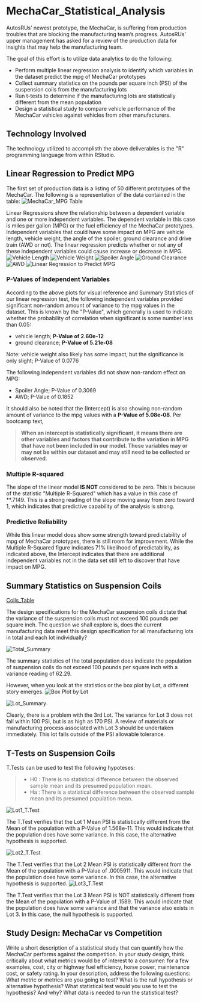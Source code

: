 # MechaCar_Statistical_Analysis
AutosRUs’ newest prototype, the MechaCar, is suffering from production troubles that are blocking the manufacturing team’s progress. AutosRUs’ upper management has asked for a review of the production data for insights that may help the manufacturing team.

The goal of this effort is to utilize data analytics to do the following:

* Perform multiple linear regression analysis to identify which variables in the dataset predict the mpg of MechaCar prototypes
* Collect summary statistics on the pounds per square inch (PSI) of the suspension coils from the manufacturing lots
* Run t-tests to determine if the manufacturing lots are statistically different from the mean population
* Design a statistical study to compare vehicle performance of the MechaCar vehicles against vehicles from other manufacturers. 

## Technology Involved
The technology utilized to accomplisth the above deliverables is the "R" programming language from within RStudio.

## Linear Regression to Predict MPG
The first set of production data is a listing of 50 different prototypes of the MechaCar.  The following is a representation of the data contained in the table:
![MechaCar_MPG Table](Resources/MechaCar_Table_1.png)

Linear Regressions show the relationship between a dependent variable and one or more independent variables.  The dependent variable in this case is miles per gallon (MPG) or the fuel efficiency of the MechaCar prototypes.  Independent variables that could have some impact on MPG are vehicle length, vehicle weight, the angle of the spoiler, ground clearance and drive train (AWD or not).  The linear regression predicts whether or not any of these independent variables could cause increase or decrease in MPG.
![Vehicle Length](Resources/Rplot.png)
![Vehicle Weight](Resources/Rplot01.png)
![Spoiler Angle](Resources/Rplot02.png)
![Ground Clearance](Resources/Rplot03.png)
![AWD](Resources/Rplot04.png)
![Linear Regression to Predict MPG](Resources/Linear_Regression_1.png)

### P-Values of Independent Variables
According to the above plots for visual reference and Summary Statistics of our linear regression test, the following independent variables provided significant non-random amount of variance to the mpg values in the dataset.  This is known by the "P-Value", which generally is used to indicate whether the probability of correlation when significant is some number less than 0.05:
* vehicle length; **P-Value of 2.60e-12**
* ground clearance; **P-Value of 5.21e-08**

Note:  vehicle weight also likely has some impact, but the significance is only slight; P-Value of 0.0776

The following independent variables did not show non-random effect on MPG:
* Spoiler Angle; P-Value of 0.3069
* AWD; P-Value of 0.1852

It should also be noted that the (Intercept) is also showing non-random amount of variance to the mpg values with a **P-Value of 5.08e-08**.  Per bootcamp text,
 > **When an intercept is statistically significant, it means there are other variables and factors that contribute to the variation in MPG that have not been included in our model. These variables may or may not be within our dataset and may still need to be collected or observed.**

### Multiple R-squared
The slope of the linear model **IS NOT** considered to be zero. This is because of the statistic "Multiple R-Squared" which has a value in this case of **.7149.  This is a strong reading of the slope moving away from zero toward 1, which indicates that predictive capability of the analysis is strong.

### Predictive Reliability
While this linear model does show some strength toward predictability of mpg of MechaCar prototypes, there is still room for improvement.  While the Multiple R-Squared figure indicates 71% likelihood of predictability, as indicated above, the Intercept indicates that there are additional independent variables not in the data set still left to discover that have impact on MPG.

## Summary Statistics on Suspension Coils

[Coils_Table](Resources/Suspension_Coils_Table.png)

The design specifications for the MechaCar suspension coils dictate that the variance of the suspension coils must not exceed 100 pounds per square inch. The question we shall explore is, does the current manufacturing data meet this design specification for all manufacturing lots in total and each lot individually?

![Total_Summary](Resources/Total_Summary.png)

The summary statistics of the total population does indicate the population of suspension coils do not exceed 100 pounds per square inch with a variance reading of 62.29.

However, when you look at the statistics or the box plot by Lot, a different story emerges.
![Box Plot by Lot](Resources/PSI_Variance_by_Lot.png)

![Lot_Summary](Resources/Lot_Summary.png)

Clearly, there is a problem with the 3rd Lot.  The variance for Lot 3 does not fall within 100 PSI, but is as high as 170 PSI.  A review of materials or manufacturing process associated with Lot 3 should be undertaken immediately.  This lot falls outside of the PSI allowable tolerance.

## T-Tests on Suspension Coils
T.Tests can be used to test the following hypoteses:
> * H0 : There is no statistical difference between the observed sample mean and its presumed population mean.
> * Ha : There is a statistical difference between the observed sample mean and its presumed population mean.

![Lot1_T.Test](Resources/Lot1_t_test.png)

The T.Test verifies that the Lot 1 Mean PSI is statistically different from the Mean of the population with a P-Value of 1.568e-11.  This would indicate that the population does have some variance.  In this case, the alternative hypothesis is supported.

![Lot2_T.Test](Resources/Lot2_t_test.png)

The T.Test verifies that the Lot 2 Mean PSI is statistically different from the Mean of the population with a P-Value of .0005911.  This would indicate that the population does have some variance.  In this case, the alternative hypothesis is supported.
![Lot3_T.Test](Resources/Lot3_t_test.png)

The T.Test verifies that the Lot 3 Mean PSI is NOT statistically different from the Mean of the population with a P-Value of .1589.  This would indicate that the population does have some variance and that the variance also exists in Lot 3.  In this case, the null hypothesis is supported.

## Study Design: MechaCar vs Competition
Write a short description of a statistical study that can quantify how the MechaCar performs against the competition. In your study design, think critically about what metrics would be of interest to a consumer: for a few examples, cost, city or highway fuel efficiency, horse power, maintenance cost, or safety rating.
In your description, address the following questions:
What metric or metrics are you going to test?
What is the null hypothesis or alternative hypothesis?
What statistical test would you use to test the hypothesis? And why?
What data is needed to run the statistical test?
